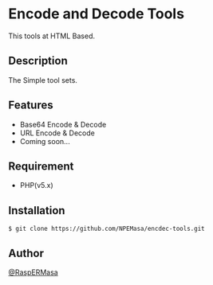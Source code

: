 # Encode and Decode Tools

This tools at HTML Based.

## Description

The Simple tool sets.

## Features

- Base64 Encode & Decode
- URL Encode & Decode
- Coming soon...

## Requirement

- PHP(v5.x)

## Installation

    $ git clone https://github.com/NPEMasa/encdec-tools.git

## Author

[@RaspERMasa](https://twitter.com/RaspERMasa)

